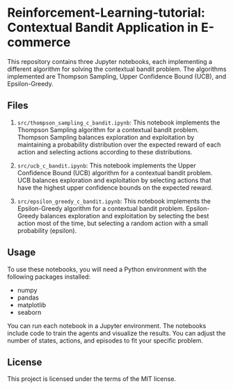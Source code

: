 # Reinforcement-Learning-tutorial: Contextual Bandit Application in E-commerce

This repository contains three Jupyter notebooks, each implementing a different algorithm for solving the contextual bandit problem. The algorithms implemented are Thompson Sampling, Upper Confidence Bound (UCB), and Epsilon-Greedy.

## Files

1. `src/thompson_sampling_c_bandit.ipynb`: This notebook implements the Thompson Sampling algorithm for a contextual bandit problem. Thompson Sampling balances exploration and exploitation by maintaining a probability distribution over the expected reward of each action and selecting actions according to these distributions.

2. `src/ucb_c_bandit.ipynb`: This notebook implements the Upper Confidence Bound (UCB) algorithm for a contextual bandit problem. UCB balances exploration and exploitation by selecting actions that have the highest upper confidence bounds on the expected reward.

3. `src/epsilon_greedy_c_bandit.ipynb`: This notebook implements the Epsilon-Greedy algorithm for a contextual bandit problem. Epsilon-Greedy balances exploration and exploitation by selecting the best action most of the time, but selecting a random action with a small probability (epsilon).

## Usage

To use these notebooks, you will need a Python environment with the following packages installed:

- numpy
- pandas
- matplotlib
- seaborn

You can run each notebook in a Jupyter environment. The notebooks include code to train the agents and visualize the results. You can adjust the number of states, actions, and episodes to fit your specific problem.

## License

This project is licensed under the terms of the MIT license.
